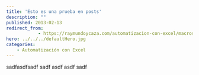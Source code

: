 ```yaml
---
title: 'Esto es una prueba en posts'
description: ""
published: 2013-02-13
redirect_from: 
            - https://raymundoycaza.com/automatizacion-con-excel/macros-en-excel/las-macros-en-excel/
hero: ../../../defaultHero.jpg
categories:
    - Automatización con Excel
---
```




sadfasdfsadf
sadf
asdf
asdf
sadf
